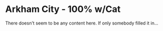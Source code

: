 # Arkham City - 100% w/Cat

There doesn't seem to be any content here. If only somebody filled it in...